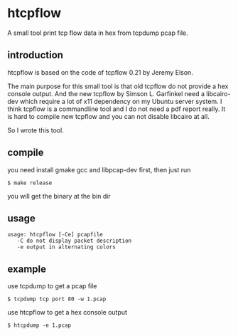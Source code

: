 htcpflow
==========
A small tool print tcp flow data in hex from tcpdump pcap file.

introduction
------------
htcpflow is based on the code of tcpflow 0.21 by Jeremy Elson.

The main purpose for this small tool is that old tcpflow do not
provide a hex console output. And the new tcpflow by Simson L. Garfinkel
need a libcairo-dev which require a lot of x11 dependency on my Ubuntu server system.
I think tcpflow is a commandline tool and I do not need a pdf report really.
It is hard to compile new tcpflow and you can not disable libcairo at all.

So I wrote this tool.

compile
-------
you need install gmake gcc and libpcap-dev first, then just run

    $ make release

you will get the binary at the bin dir

usage
-----
    usage: htcpflow [-Ce] pcapfile
       -C do not display packet description
       -e output in alternating colors

example
-------
use tcpdump to get a pcap file

    $ tcpdump tcp port 80 -w 1.pcap

use htcpflow to get a hex console output

    $ htcpdump -e 1.pcap

